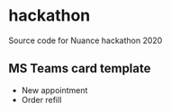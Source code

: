 # hackathon
Source code for Nuance hackathon 2020
## MS Teams card template
- New appointment
- Order refill

